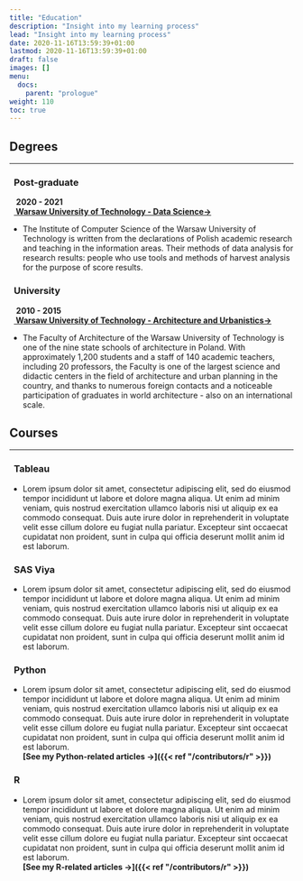 ```yaml
---
title: "Education"
description: "Insight into my learning process"
lead: "Insight into my learning process"
date: 2020-11-16T13:59:39+01:00
lastmod: 2020-11-16T13:59:39+01:00
draft: false
images: []
menu:
  docs:
    parent: "prologue"
weight: 110
toc: true
---
```


## <b>Degrees</b>
------
### &nbsp;&nbsp;Post-graduate

&nbsp;&nbsp;&nbsp;<b>2020 - 2021</b>
<br>&nbsp;&nbsp;<b><a href="http://datascience.ii.pw.edu.pl/datascience.html" target="_blank"> Warsaw University of Technology - Data Science→</a></b></br>
* The Institute of Computer Science of the Warsaw University of Technology is written from the declarations of Polish academic research and teaching in the information areas. Their methods of data analysis for research results: people who use tools and methods of harvest analysis for the purpose of score results.

### &nbsp;&nbsp;University
&nbsp;&nbsp;&nbsp;<b>2010 - 2015</b>
<br>&nbsp;&nbsp;<b><a href="https://www.arch.pw.edu.pl/" target="_blank"> Warsaw University of Technology - Architecture and Urbanistics→</a></b></br>
* The Faculty of Architecture of the Warsaw University of Technology is one of the nine state schools of architecture in Poland. With approximately 1,200 students and a staff of 140 academic teachers, including 20 professors, the Faculty is one of the largest science and didactic centers in the field of architecture and urban planning in the country, and thanks to numerous foreign contacts and a noticeable participation of graduates in world architecture - also on an international scale.



## <b>Courses</b>
------
### &nbsp;&nbsp;Tableau
* Lorem ipsum dolor sit amet, consectetur adipiscing elit, sed do eiusmod tempor incididunt ut labore et dolore magna aliqua. Ut enim ad minim veniam, quis nostrud exercitation ullamco laboris nisi ut aliquip ex ea commodo consequat. Duis aute irure dolor in reprehenderit in voluptate velit esse cillum dolore eu fugiat nulla pariatur. Excepteur sint occaecat cupidatat non proident, sunt in culpa qui officia deserunt mollit anim id est laborum.
### &nbsp;&nbsp;SAS Viya
* Lorem ipsum dolor sit amet, consectetur adipiscing elit, sed do eiusmod tempor incididunt ut labore et dolore magna aliqua. Ut enim ad minim veniam, quis nostrud exercitation ullamco laboris nisi ut aliquip ex ea commodo consequat. Duis aute irure dolor in reprehenderit in voluptate velit esse cillum dolore eu fugiat nulla pariatur. Excepteur sint occaecat cupidatat non proident, sunt in culpa qui officia deserunt mollit anim id est laborum.
### &nbsp;&nbsp;Python
* Lorem ipsum dolor sit amet, consectetur adipiscing elit, sed do eiusmod tempor incididunt ut labore et dolore magna aliqua. Ut enim ad minim veniam, quis nostrud exercitation ullamco laboris nisi ut aliquip ex ea commodo consequat. Duis aute irure dolor in reprehenderit in voluptate velit esse cillum dolore eu fugiat nulla pariatur. Excepteur sint occaecat cupidatat non proident, sunt in culpa qui officia deserunt mollit anim id est laborum.
<br><b>[See my Python-related articles →]({{< ref "/contributors/r" >}})</b><br />
### &nbsp;&nbsp;R
* Lorem ipsum dolor sit amet, consectetur adipiscing elit, sed do eiusmod tempor incididunt ut labore et dolore magna aliqua. Ut enim ad minim veniam, quis nostrud exercitation ullamco laboris nisi ut aliquip ex ea commodo consequat. Duis aute irure dolor in reprehenderit in voluptate velit esse cillum dolore eu fugiat nulla pariatur. Excepteur sint occaecat cupidatat non proident, sunt in culpa qui officia deserunt mollit anim id est laborum.
<br><b>[See my R-related articles →]({{< ref "/contributors/r" >}})</b><br />
